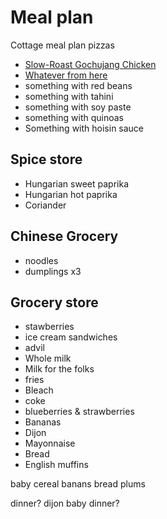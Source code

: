 # Meal plan


Cottage meal plan
pizzas




- [Slow-Roast Gochujang Chicken](https://www.bonappetit.com/recipe/slow-roast-gochujang-chicken)
- [Whatever from here](https://www.bonappetit.com/story/yia-vang-hmong-cuisine)
- something with red beans
- something with tahini
- something with soy paste
- something with quinoas
- Something with hoisin sauce

## Spice store

- Hungarian sweet paprika
- Hungarian hot paprika
- Coriander

## Chinese Grocery

- noodles
- dumplings x3

## Grocery store

- stawberries
- ice cream sandwiches
- advil
- Whole milk
- Milk for the folks
- fries
- Bleach
- coke
- blueberries & strawberries
- Bananas
- Dijon
- Mayonnaise
- Bread
- English muffins

baby cereal
banans
bread
plums

dinner?
dijon
baby dinner?

